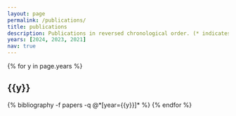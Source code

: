 ```yaml
---
layout: page
permalink: /publications/
title: publications
description: Publications in reversed chronological order. (* indicates equal contribution).
years: [2024, 2023, 2021]
nav: true
---
```


<div class="publications">

{% for y in page.years %}
  <h2 class="year">{{y}}</h2>
  {% bibliography -f papers -q @*[year={{y}}]* %}
{% endfor %}

</div>
